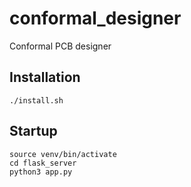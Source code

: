 # conformal_designer
Conformal PCB designer

## Installation 
```
./install.sh 
```

## Startup 
```
source venv/bin/activate 
cd flask_server
python3 app.py 
```

